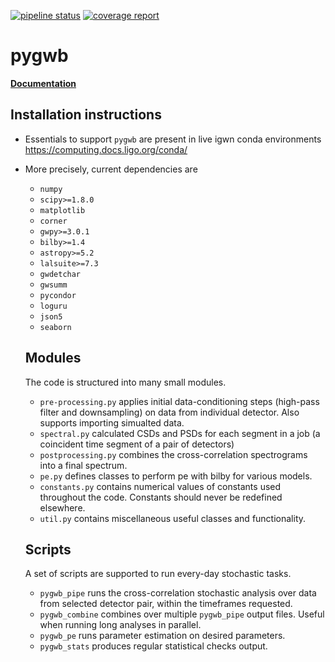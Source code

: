 [![pipeline status](https://git.ligo.org/pygwb/pygwb/badges/master/pipeline.svg)](https://git.ligo.org/pygwb/pygwb/-/pipelines)
[![coverage report](https://git.ligo.org/pygwb/pygwb/badges/master/coverage.svg)](https://git.ligo.org/pygwb/pygwb/-/commits/master)

# pygwb

[**Documentation**](https://pygwb.docs.ligo.org/pygwb/)

## Installation instructions

* Essentials to support `pygwb` are present in live igwn conda environments
https://computing.docs.ligo.org/conda/

* More precisely, current dependencies are
  * `numpy`
  * `scipy>=1.8.0`
  * `matplotlib`
  * `corner`
  * `gwpy>=3.0.1`
  * `bilby>=1.4`
  * `astropy>=5.2`
  * `lalsuite>=7.3`
  * `gwdetchar`
  * `gwsumm`
  * `pycondor`
  * `loguru`
  * `json5`
  * `seaborn`

  ## Modules

  The code is structured into many small modules.

  * `pre-processing.py` applies initial data-conditioning steps (high-pass filter and downsampling) on data from individual detector. Also supports importing simualted data.
  * `spectral.py` calculated CSDs and PSDs for each segment in a job (a coincident time segment of a pair of detectors)
  * `postprocessing.py` combines the cross-correlation spectrograms into a final spectrum.
  * `pe.py` defines classes to perform pe with bilby for various models.
  * `constants.py` contains numerical values of constants used throughout the code.
     Constants should never be redefined elsewhere.
  * `util.py` contains miscellaneous useful classes and functionality.

  ## Scripts

  A set of scripts are supported to run every-day stochastic tasks.
  * `pygwb_pipe` runs the cross-correlation stochastic analysis over data from selected detector pair, within the timeframes requested.
  * `pygwb_combine` combines over multiple `pygwb_pipe` output files. Useful when running long analyses in parallel.
  * `pygwb_pe` runs parameter estimation on desired parameters.
  * `pygwb_stats` produces regular statistical checks output.
